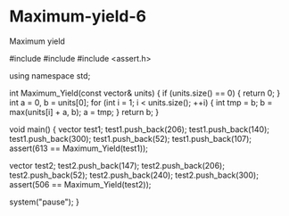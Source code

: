 # Maximum-yield-6
Maximum yield

#include <iostream>
#include <vector>
#include <assert.h>

using namespace std;

int Maximum_Yield(const vector<int>& units) {
  if (units.size() == 0) {
    return 0;
  }
  int a = 0, b = units[0];
  for (int i = 1; i < units.size(); ++i) {
    int tmp = b;
    b = max(units[i] + a, b);
    a = tmp;
  }
  return b;
}

void main() {
  vector<int> test1;
  test1.push_back(206);
  test1.push_back(140);
  test1.push_back(300);
  test1.push_back(52);
  test1.push_back(107);
  assert(613 == Maximum_Yield(test1));

  vector<int> test2;
  test2.push_back(147);
  test2.push_back(206);
  test2.push_back(52);
  test2.push_back(240);
  test2.push_back(300);
  assert(506 == Maximum_Yield(test2));

  system("pause");
}
